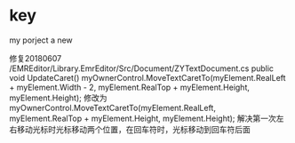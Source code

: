 # key
my porject
a new 

修复20180607
/EMREditor/Library.EmrEditor/Src/Document/ZYTextDocument.cs
   public void UpdateCaret()
      myOwnerControl.MoveTextCaretTo(myElement.RealLeft + myElement.Width - 2, myElement.RealTop + myElement.Height, myElement.Height);
	   修改为
       myOwnerControl.MoveTextCaretTo(myElement.RealLeft, myElement.RealTop + myElement.Height, myElement.Height); 
解决第一次左右移动光标时光标移动两个位置，在回车符时，光标移动到回车符后面
